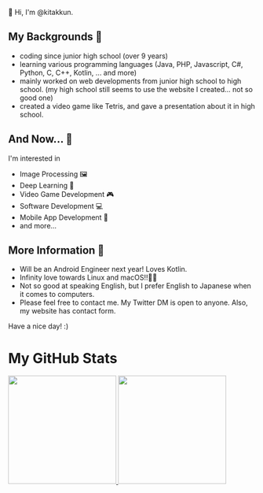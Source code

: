 👋 Hi, I'm @kitakkun.

## My Backgrounds 📜
- coding since junior high school (over 9 years)
- learning various programming languages (Java, PHP, Javascript, C#, Python, C, C++, Kotlin, ... and more)
- mainly worked on web developments from junior high school to high school. (my high school still seems to use the website I created... not so good one)
- created a video game like Tetris, and gave a presentation about it in high school.

## And Now... 👀
I'm interested in
  - Image Processing 🖼
  - Deep Learning 🧠
  - Video Game Development 🎮
  - Software Development 💻
  - Mobile App Development 📱
  - and more...

## More Information 💭
- Will be an Android Engineer next year! Loves Kotlin.
- Infinity love towards Linux and macOS!!🐧🍎
- Not so good at speaking English, but I prefer English to Japanese when it comes to computers.
- Please feel free to contact me. My Twitter DM is open to anyone. Also, my website has contact form.

Have a nice day! :)

# My GitHub Stats
<a href="https://github-readme-stats.vercel.app/api?username=kitakkun">
  <img src="https://github-readme-stats.vercel.app/api?username=kitakkun&show_icons=true&theme=radical&count_private=true&showing_icons=true" height="220px" />
</a>

<a href="https://github-readme-stats.vercel.app/api/top-langs/?username=kitakkun">
  <img src="https://github-readme-stats.vercel.app/api/top-langs/?username=kitakkun&theme=radical" height="220px" />
</a>
